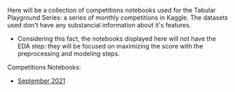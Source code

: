 Here will be a collection of competitions notebooks used for the Tabular Playground Series: a series of monthly competitions in Kaggle. 
The datasets used don't have any substancial information about it's features. 
- Considering this fact, the notebooks displayed here will not have the EDA step: they will be focused on maximizing the score with the preprocessing and modeling steps.


Competitions Notebooks: 
* [September 2021](https://github.com/brian-shie/kaggle/tree/main/Tabular%20Playground%20Series/September%20-%202021/)
